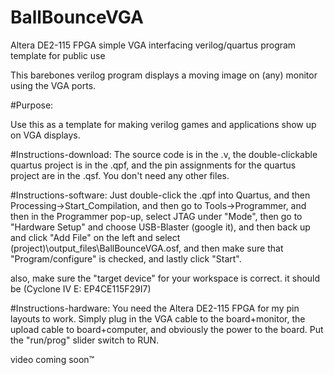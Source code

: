# BallBounceVGA
Altera DE2-115 FPGA simple VGA interfacing verilog/quartus program template for public use


This barebones verilog program displays a moving image on (any) monitor using the VGA ports. 


#Purpose:

Use this as a template for making verilog games and applications show up on VGA displays.


#Instructions-download:
The source code is in the .v,
the double-clickable quartus project is in the .qpf,
and the pin assignments for the quartus project are in the .qsf.
You don't need any other files. 

#Instructions-software:
Just double-click the .qpf into Quartus, and then Processing->Start_Compilation, and then go to Tools->Programmer, and then in the Programmer pop-up, select JTAG under "Mode", then go to "Hardware Setup" and choose USB-Blaster (google it), and then back up and click "Add File" on the left and select (project)\output_files\BallBounceVGA.osf, and then make sure that "Program/configure" is checked, and lastly click "Start". 

also, make sure the "target device" for your workspace is correct. it should be (Cyclone IV E: EP4CE115F29I7)

#Instructions-hardware:
You need the Altera DE2-115 FPGA for my pin layouts to work.
Simply plug in the VGA cable to the board+monitor, the upload cable to board+computer, and obviously the power to the board. Put the "run/prog" slider switch to RUN.

video coming soon™
